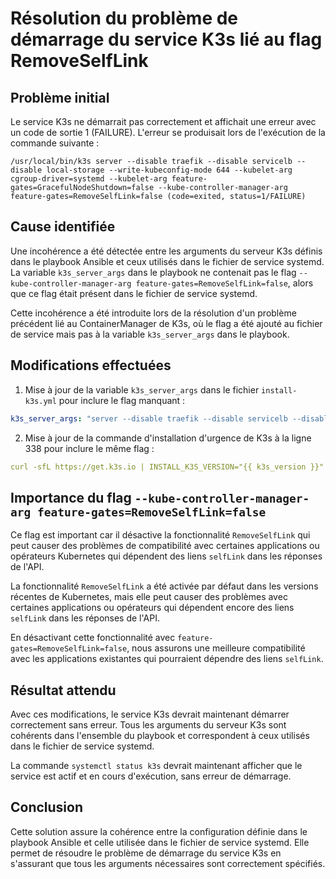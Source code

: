 # Résolution du problème de démarrage du service K3s lié au flag RemoveSelfLink

## Problème initial

Le service K3s ne démarrait pas correctement et affichait une erreur avec un code de sortie 1 (FAILURE). L'erreur se produisait lors de l'exécution de la commande suivante :

```
/usr/local/bin/k3s server --disable traefik --disable servicelb --disable local-storage --write-kubeconfig-mode 644 --kubelet-arg cgroup-driver=systemd --kubelet-arg feature-gates=GracefulNodeShutdown=false --kube-controller-manager-arg feature-gates=RemoveSelfLink=false (code=exited, status=1/FAILURE)
```

## Cause identifiée

Une incohérence a été détectée entre les arguments du serveur K3s définis dans le playbook Ansible et ceux utilisés dans le fichier de service systemd. La variable `k3s_server_args` dans le playbook ne contenait pas le flag `--kube-controller-manager-arg feature-gates=RemoveSelfLink=false`, alors que ce flag était présent dans le fichier de service systemd.

Cette incohérence a été introduite lors de la résolution d'un problème précédent lié au ContainerManager de K3s, où le flag a été ajouté au fichier de service mais pas à la variable `k3s_server_args` dans le playbook.

## Modifications effectuées

1. Mise à jour de la variable `k3s_server_args` dans le fichier `install-k3s.yml` pour inclure le flag manquant :

```yaml
k3s_server_args: "server --disable traefik --disable servicelb --disable local-storage --write-kubeconfig-mode 644 --kubelet-arg cgroup-driver=systemd --kubelet-arg feature-gates=GracefulNodeShutdown=false --kube-controller-manager-arg feature-gates=RemoveSelfLink=false"
```

2. Mise à jour de la commande d'installation d'urgence de K3s à la ligne 338 pour inclure le même flag :

```yaml
curl -sfL https://get.k3s.io | INSTALL_K3S_VERSION="{{ k3s_version }}" INSTALL_K3S_EXEC="server --disable traefik --disable servicelb --disable local-storage --write-kubeconfig-mode 644 --kubelet-arg cgroup-driver=systemd --kubelet-arg feature-gates=GracefulNodeShutdown=false --kube-controller-manager-arg feature-gates=RemoveSelfLink=false" sh -
```

## Importance du flag `--kube-controller-manager-arg feature-gates=RemoveSelfLink=false`

Ce flag est important car il désactive la fonctionnalité `RemoveSelfLink` qui peut causer des problèmes de compatibilité avec certaines applications ou opérateurs Kubernetes qui dépendent des liens `selfLink` dans les réponses de l'API.

La fonctionnalité `RemoveSelfLink` a été activée par défaut dans les versions récentes de Kubernetes, mais elle peut causer des problèmes avec certaines applications ou opérateurs qui dépendent encore des liens `selfLink` dans les réponses de l'API.

En désactivant cette fonctionnalité avec `feature-gates=RemoveSelfLink=false`, nous assurons une meilleure compatibilité avec les applications existantes qui pourraient dépendre des liens `selfLink`.

## Résultat attendu

Avec ces modifications, le service K3s devrait maintenant démarrer correctement sans erreur. Tous les arguments du serveur K3s sont cohérents dans l'ensemble du playbook et correspondent à ceux utilisés dans le fichier de service systemd.

La commande `systemctl status k3s` devrait maintenant afficher que le service est actif et en cours d'exécution, sans erreur de démarrage.

## Conclusion

Cette solution assure la cohérence entre la configuration définie dans le playbook Ansible et celle utilisée dans le fichier de service systemd. Elle permet de résoudre le problème de démarrage du service K3s en s'assurant que tous les arguments nécessaires sont correctement spécifiés.